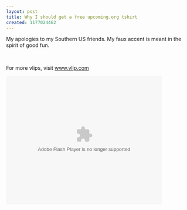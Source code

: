 ```yaml
---
layout: post
title: Why I should get a free upcoming.org tshirt
created: 1177024462
---
```

<p>My apologies to my Southern US friends. My faux accent is meant in the spirit of good fun.</p><p>&nbsp;</p> 		<p>For more vlips, visit <a href="http://www.vlip.com" >www.vlip.com</a></p>
	<object width="425" height="350">
		<param name="movie" value="http://www.vlip.com/beta/VLIP_Embeded.swf?thread=878&url=http://www.vlip.com/" /></param>
		<param name="wmode" value="transparent"></param>
		<embed src="http://www.vlip.com/beta/VLIP_Embeded.swf?thread=878&url=http://www.vlip.com/" type="application/x-shockwave-flash"  wmode="transparent" width="425" height="350"></embed>
	</object>
 		 		 		 	 

